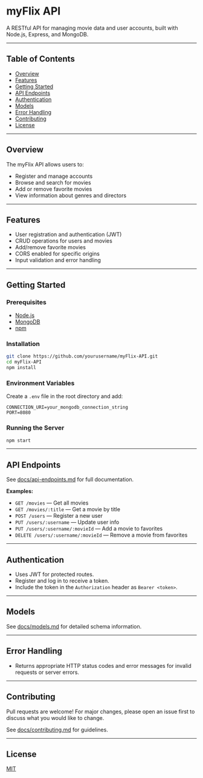 # myFlix API

A RESTful API for managing movie data and user accounts, built with Node.js, Express, and MongoDB.

---

## Table of Contents

- [Overview](#overview)
- [Features](#features)
- [Getting Started](#getting-started)
- [API Endpoints](#api-endpoints)
- [Authentication](#authentication)
- [Models](#models)
- [Error Handling](#error-handling)
- [Contributing](#contributing)
- [License](#license)

---

## Overview

The myFlix API allows users to:
- Register and manage accounts
- Browse and search for movies
- Add or remove favorite movies
- View information about genres and directors

---

## Features

- User registration and authentication (JWT)
- CRUD operations for users and movies
- Add/remove favorite movies
- CORS enabled for specific origins
- Input validation and error handling

---

## Getting Started

### Prerequisites

- [Node.js](https://nodejs.org/)
- [MongoDB](https://www.mongodb.com/)
- [npm](https://www.npmjs.com/)

### Installation

```bash
git clone https://github.com/yourusername/myFlix-API.git
cd myFlix-API
npm install
```

### Environment Variables

Create a `.env` file in the root directory and add:

```
CONNECTION_URI=your_mongodb_connection_string
PORT=8080
```

### Running the Server

```bash
npm start
```

---

## API Endpoints

See [docs/api-endpoints.md](docs/api-endpoints.md) for full documentation.

**Examples:**

- `GET /movies` — Get all movies
- `GET /movies/:title` — Get a movie by title
- `POST /users` — Register a new user
- `PUT /users/:username` — Update user info
- `PUT /users/:username/:movieId` — Add a movie to favorites
- `DELETE /users/:username/:movieId` — Remove a movie from favorites

---

## Authentication

- Uses JWT for protected routes.
- Register and log in to receive a token.
- Include the token in the `Authorization` header as `Bearer <token>`.

---

## Models

See [docs/models.md](docs/models.md) for detailed schema information.

---

## Error Handling

- Returns appropriate HTTP status codes and error messages for invalid requests or server errors.

---

## Contributing

Pull requests are welcome! For major changes, please open an issue first to discuss what you would like to change.

See [docs/contributing.md](docs/contributing.md) for guidelines.

---

## License

[MIT](LICENSE)